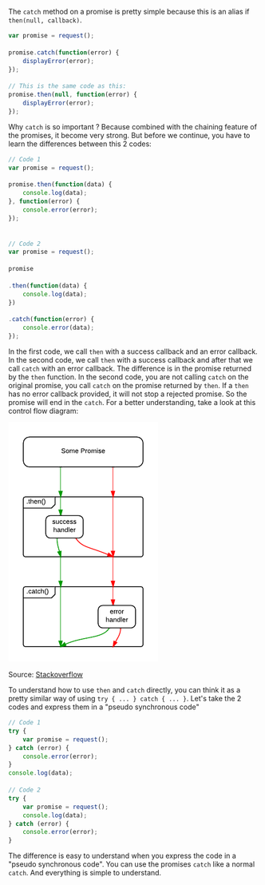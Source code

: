 The `catch` method on a promise is pretty simple because this is an alias if `then(null, callback)`.

```javascript
var promise = request();

promise.catch(function(error) {
    displayError(error); 
});

// This is the same code as this:
promise.then(null, function(error) {
    displayError(error);
});
```

Why `catch` is so important ? Because combined with the chaining feature of the promises, it become very strong. But before we continue, you have to learn the differences between this 2 codes:

```javascript
// Code 1
var promise = request();

promise.then(function(data) {
    console.log(data);
}, function(error) {
    console.error(error);
});


// Code 2
var promise = request();

promise

.then(function(data) {
    console.log(data);
})

.catch(function(error) {
    console.error(data); 
});
```

In the first code, we call `then` with a success callback and an error callback. In the second code, we call `then` with a success callback and after that we call `catch` with an error callback. The difference is in the promise returned by the `then` function. In the second code, you are not calling `catch` on the original promise, you call `catch` on the promise returned by `then`. If a `then` has no error callback provided, it will not stop a rejected promise. So the promise will end in the `catch`. For a better understanding, take a look at this control flow diagram:

![Control flow diagram](diagram.png)

Source: [Stackoverflow](https://stackoverflow.com/questions/24662289/when-is-thensuccess-fail-considered-an-antipattern-for-promises)

To understand how to use `then` and `catch` directly, you can think it as a pretty similar way of using `try { ... } catch { ... }`. Let's take the 2 codes and express them in a "pseudo synchronous code"

```javascript
// Code 1
try {
    var promise = request();    
} catch (error) {
    console.error(error);
}
console.log(data);

// Code 2
try {
    var promise = request();
    console.log(data);
} catch (error) {
    console.error(error);
}
```

The difference is easy to understand when you express the code in a "pseudo synchronous code". You can use the promises `catch` like a normal `catch`. And everything is simple to understand.